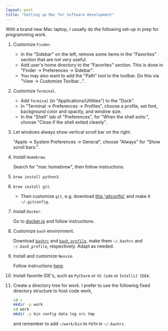 ```yaml
---
layout: post
title: "Setting up Mac for Software Development"
---
```


With a brand new Mac laptop, I usually do the following set-up in prep for programming work.

1. Customize `Finder`.

   - In the "Sidebar" on the left, remove some items in the "Favorites" section that are not very useful.
   - Add user's home directory to the "Favorites" section. This is done in "Finder -> Preferences -> Sidebar".
   - You may also want to add the "Path" tool to the toolbar. Do this via "View -> Customize Toolbar...".

2. Customize `Terminal`.

   - Add `Terminal` (in "Applications/Utilities") to the "Dock".
   - In "Terminal -> Preferences -> Profiles", choose a profile, set font, background color and opacity, and window size.
   - In the "Shell" tab of "Preferences", for "When the shell exits:", choose "Close if the shell exited cleanly".

3. Let windows always show vertical scroll bar on the right.

   "Apple -> System Preferences -> General", choose "Always" for "Show scroll bars:".

4. Install `Homebrew`.

   Search for "mac homebrew", then follow instructions.

5. `brew install python3`.

6. `brew install git`.

   - Then customize `git`, e.g. download [this 'gitconfig'](https://github.com/zpz/linux/blob/master/git/gitconfig) and make it `~/.gitconfig`.

7. Install `Docker`.

   Go to [docker.io](https://www.docker.io) and follow instructions.

8. Customize `bash` environment.

   Download [`bashrc`](https://github.com/zpz/docker/blob/master/py3/dotfiles/bash/bashrc) and
   [`bash_profile`](https://github.com/zpz/docker/blob/master/py3/dotfiles/bash/bash_profile),
   make them `~/.bashrc` and `~/.bash_profile`, respectively. Adapt as needed.

9. Install and customize `Neovim`.

   Follow instructions [here](https://github.com/zpz/docker/tree/master/py3/dotfiles/nvim).

10. Install favorite IDE's, such as `PyCharm` or `VS Code` or `IntelliJ IDEA`.

11. Create a directory tree for work. I prefer to use the following fixed directory structure
    to host code work,

    ```sh
    cd ~
    mkdir -p work
    cd work
    mkdir -p bin config data log src tmp
    ```

    and remember to add `~/work/bin` to `PATH` in `~/.bashrc`.


